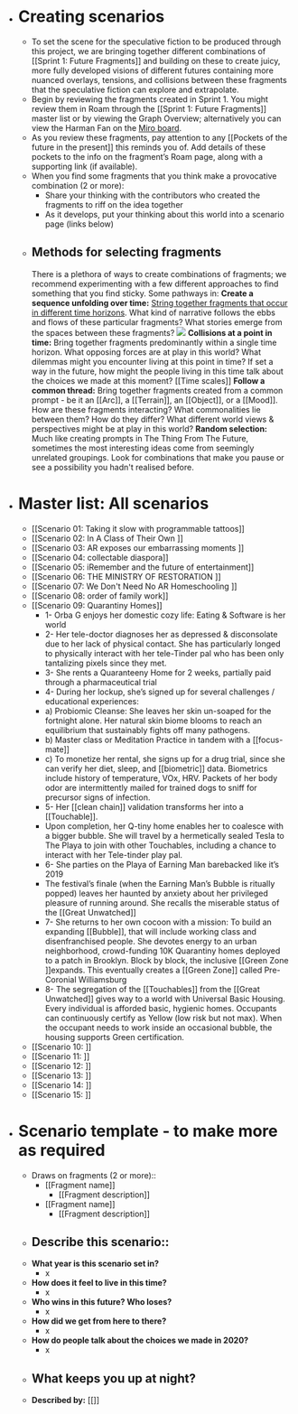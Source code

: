- # Creating scenarios
    - To set the scene for the speculative fiction to be produced through this project, we are bringing together different combinations of [[Sprint 1: Future Fragments]] and building on these to create juicy, more fully developed visions of different futures containing more nuanced overlays, tensions, and collisions between these fragments that the speculative fiction can explore and extrapolate. 
    - Begin by reviewing the fragments created in Sprint 1. You might review them in Roam through the [[Sprint 1: Future Fragments]] master list or by viewing the Graph Overview; alternatively you can view the Harman Fan on the [Miro board](https://miro.com/app/board/o9J_kpEmVVk=/).
    - As you review these fragments, pay attention to any [[Pockets of the future in the present]] this reminds you of. Add details of these pockets to the info on the fragment’s Roam page, along with a supporting link (if available).
    - When you find some fragments that you think make a provocative combination (2 or more):
        - Share your thinking with the contributors who created the fragments to riff on the idea together
        - As it develops, put your thinking about this world into a scenario page (links below)
    - ## Methods for selecting fragments
        There is a plethora of ways to create combinations of fragments; we recommend experimenting with a few different approaches to find something that you find sticky. Some pathways in:
        **Create a sequence unfolding over time:** [String together fragments that occur in different time horizons](https://www.slideshare.net/wendyinfutures/future-of-universities-an-example-of-scenario-building-using-the-harman-fan). What kind of narrative follows the ebbs and flows of these particular fragments? What stories emerge from the spaces between these fragments?
            ![](https://firebasestorage.googleapis.com/v0/b/firescript-577a2.appspot.com/o/imgs%2Fapp%2FAstonishing_Stories%2FaVay3GrfQ3.png?alt=media&token=a41367a4-758b-4873-802d-7ba926727bf6)
        **Collisions at a point in time:** Bring together fragments predominantly within a single time horizon. What opposing forces are at play in this world? What dilemmas might you encounter living at this point in time? If set a way in the future, how might the people living in this time talk about the choices we made at this moment?
            [[Time scales]]
        **Follow a common thread:** Bring together fragments created from a common prompt - be it an [[Arc]], a [[Terrain]], an [[Object]], or a [[Mood]]. How are these fragments interacting? What commonalities lie between them? How do they differ? What different world views & perspectives might be at play in this world?
        **Random selection:** Much like creating prompts in The Thing From The Future, sometimes the most interesting ideas come from seemingly unrelated groupings. Look for combinations that make you pause or see a possibility you hadn't realised before.
- # Master list: All scenarios
    - [[Scenario 01: Taking it slow with programmable tattoos]] 
    - [[Scenario 02: In A Class of Their Own ]]
    - [[Scenario 03: AR exposes our embarrassing moments ]]
    - [[Scenario 04: collectable diaspora]]
    - [[Scenario 05: iRemember and the future of entertainment]]
    - [[Scenario 06: THE MINISTRY OF RESTORATION ]]
    - [[Scenario 07:  We Don't Need No AR Homeschooling  ]]
    - [[Scenario 08: order of family work]]
    - [[Scenario 09: Quarantiny Homes]] 
        - 1- Orba G enjoys her domestic cozy life: Eating & Software is her world
        - 2- Her tele-doctor diagnoses her as depressed & disconsolate due to her lack of physical contact. She has particularly longed to physically interact with her tele-Tinder pal who has been only tantalizing pixels since they met.
        - 3- She rents a Quaranteeny Home for 2 weeks, partially paid through a pharmaceutical trial
        - 4- During her lockup, she’s signed up for several challenges / educational experiences:
        - a) Probiomic Cleanse: She leaves her skin un-soaped for the fortnight alone. Her natural skin biome blooms to reach an equilibrium that sustainably fights off many pathogens.
        - b) Master class or Meditation Practice in tandem with a [[focus-mate]]
        - c) To monetize her rental, she signs up for a drug trial, since she can verify her diet, sleep, and [[biometric]] data. Biometrics include history of temperature, VOx, HRV. Packets of her body odor are intermittently mailed for trained dogs to sniff for precursor signs of infection.
        - 5- Her [[clean chain]] validation transforms her into a [[Touchable]]. 
        - Upon completion, her Q-tiny home enables her to coalesce with a bigger bubble. She will travel by a hermetically sealed Tesla to The Playa to join with other Touchables, including a chance to interact with her Tele-tinder play pal. 
        - 6- She parties on the Playa of Earning Man barebacked like it’s 2019
        - The festival’s finale (when the Earning Man’s Bubble is ritually popped) leaves her haunted by anxiety about her privileged pleasure of running around. She recalls the miserable status of the [[Great Unwatched]]
        - 7- She returns to her own cocoon with a mission: To build an expanding [[Bubble]], that will include working class and disenfranchised people. She devotes energy to an urban neighborhood, crowd-funding 10K Quarantiny homes deployed to a patch in Brooklyn. Block by block, the inclusive [[Green Zone ]]expands. This eventually creates a [[Green Zone]] called Pre-Coronial Williamsburg
        - 8- The segregation of the [[Touchables]] from the [[Great Unwatched]] gives way to a world with Universal Basic Housing. Every individual is afforded basic, hygienic homes. Occupants can continuously certify as Yellow (low risk but not max). When the occupant needs to work inside an occasional bubble, the housing supports Green certification.
    - [[Scenario 10: ]]
    - [[Scenario 11: ]]
    - [[Scenario 12: ]]
    - [[Scenario 13: ]]
    - [[Scenario 14: ]]
    - [[Scenario 15: ]]
- # Scenario template - to make more as required
    - Draws on fragments (2 or more)::
        - [[Fragment name]]
            - [[Fragment description]]
        - [[Fragment name]]
            - [[Fragment description]]
    - Describe this scenario::
        - 
    - **What year is this scenario set in?**
        - x
    - **How does it feel to live in this time?**
        - x
    - **Who wins in this future? Who loses?**
        - x
    - **How did we get from here to there?**
        - x
    - **How do people talk about the choices we made in 2020?**
        - x
    - **What keeps you up at night?**
        - 
    - **Described by:** [[]]
